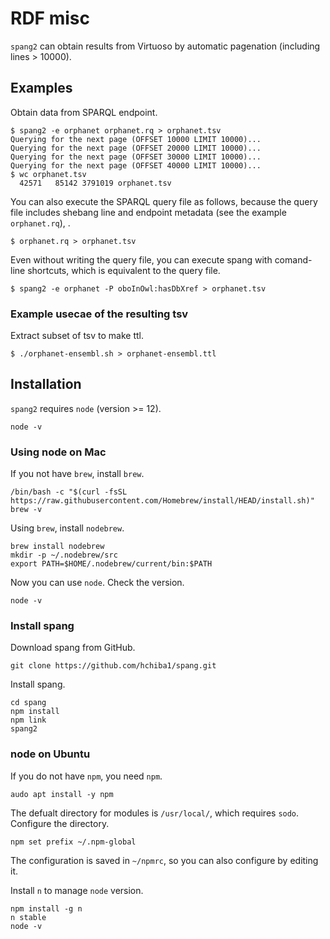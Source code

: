 # RDF misc
`spang2` can obtain results from Virtuoso by automatic pagenation (including lines > 10000).

## Examples
Obtain data from SPARQL endpoint.
```
$ spang2 -e orphanet orphanet.rq > orphanet.tsv
Querying for the next page (OFFSET 10000 LIMIT 10000)...
Querying for the next page (OFFSET 20000 LIMIT 10000)...
Querying for the next page (OFFSET 30000 LIMIT 10000)...
Querying for the next page (OFFSET 40000 LIMIT 10000)...
$ wc orphanet.tsv
  42571   85142 3791019 orphanet.tsv
```

You can also execute the SPARQL query file as follows, because the
query file includes shebang line and endpoint metadata (see the example `orphanet.rq`), .
```
$ orphanet.rq > orphanet.tsv
```

Even without writing the query file, you can execute spang
with comand-line shortcuts, which is equivalent to the query file.
```
$ spang2 -e orphanet -P oboInOwl:hasDbXref > orphanet.tsv
```

### Example usecae of the resulting tsv
Extract subset of tsv to make ttl.
```
$ ./orphanet-ensembl.sh > orphanet-ensembl.ttl
```

## Installation
`spang2` requires `node` (version >= 12).
```
node -v
```
### Using node on Mac
If you not have `brew`, install `brew`.
```
/bin/bash -c "$(curl -fsSL https://raw.githubusercontent.com/Homebrew/install/HEAD/install.sh)"
brew -v
```
Using `brew`, install `nodebrew`.
```
brew install nodebrew
mkdir -p ~/.nodebrew/src
export PATH=$HOME/.nodebrew/current/bin:$PATH
```
Now you can use `node`. Check the version.
```
node -v
```

### Install spang
Download spang from GitHub.
```
git clone https://github.com/hchiba1/spang.git
```

Install spang.
```
cd spang
npm install
npm link
spang2
```

### node on Ubuntu
If you do not have `npm`, you need `npm`.
```
audo apt install -y npm
```
The defualt directory for modules is `/usr/local/`, which requires `sodo`.
Configure the directory.
```
npm set prefix ~/.npm-global
```
The configuration is saved in `~/npmrc`, so you can also configure by editing it.

Install `n` to manage `node` version.
```
npm install -g n
n stable
node -v
```
